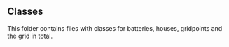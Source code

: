 ## Classes
This folder contains files with classes for batteries, houses, gridpoints and the
grid in total.
